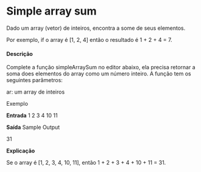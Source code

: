 Simple array sum
====== 

Dado um array (vetor) de inteiros, encontra a some de seus elementos. 

Por exemplo, if o array é [1, 2, 4] então o resultado é 1 + 2 + 4 = 7. 

#### Descrição

Complete a função simpleArraySum no editor abaixo, ela precisa retornar a soma does elementos do array como um número inteiro. 
A função tem os seguintes parâmetros: 

ar: um array de inteiros 

Exemplo 

**Entrada**
1 2 3 4 10 11

**Saída**
Sample Output

31

**Explicação**

Se o array é [1, 2, 3, 4, 10, 11], então 1 + 2 + 3 + 4 + 10 + 11 = 31.

